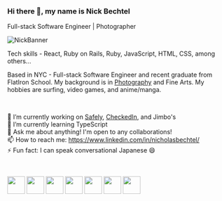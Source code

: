 ### Hi there 👋, my name is Nick Bechtel

Full-stack Software Engineer | Photographer


![NickBanner](https://user-images.githubusercontent.com/87031638/153313250-f899e42e-af1e-457a-9d35-52c90cc80a21.png)


Tech skills - React, Ruby on Rails, Ruby, JavaScript, HTML, CSS, among others...

Based in NYC - Full-stack Software Engineer and recent graduate from FlatIron School. My background is in [Photography](https://www.nickbechtel.com/) and Fine Arts. My hobbies are surfing, video games, and anime/manga.

<br/>

🔭 I’m currently working on [Safely](https://github.com/nikudon612/Safely), [CheckedIn](https://github.com/dialloflatno/Checkin), and Jimbo's
<br/>
🌱 I’m currently learning TypeScript
<br/>
💬 Ask me about anything! I'm open to any collaborations!
<br/>
📫 How to reach me: https://www.linkedin.com/in/nicholasbechtel/
<br/>
⚡ Fun fact: I can speak conversational Japanese :smile:

<br/>

 <img src="https://cdn.jsdelivr.net/gh/devicons/devicon/icons/javascript/javascript-original.svg" height='40'/> <img src="https://cdn.jsdelivr.net/gh/devicons/devicon/icons/nodejs/nodejs-original.svg" height='40'/> <img src="https://cdn.jsdelivr.net/gh/devicons/devicon/icons/react/react-original.svg" height='40' /> <img src="https://cdn.jsdelivr.net/gh/devicons/devicon/icons/rails/rails-plain-wordmark.svg" height='40' /> <img src="https://cdn.jsdelivr.net/gh/devicons/devicon/icons/ruby/ruby-plain-wordmark.svg" height='40' /> <img src="https://cdn.jsdelivr.net/gh/devicons/devicon/icons/npm/npm-original-wordmark.svg"  height='40' /> <img src="https://cdn.jsdelivr.net/gh/devicons/devicon/icons/figma/figma-original.svg" height='40'/>




